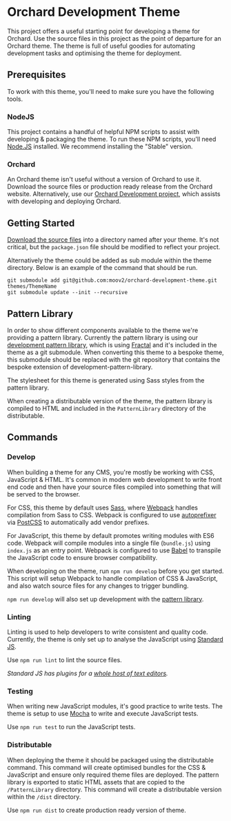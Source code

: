 # Orchard Development Theme

This project offers a useful starting point for developing a theme for Orchard. Use the source files in this project as the point of departure for an Orchard theme. The theme is full of useful goodies for automating development tasks and optimising the theme for deployment.

## Prerequisites

To work with this theme, you'll need to make sure you have the following tools.

### NodeJS

This project contains a handful of helpful NPM scripts to assist with developing & packaging the theme. To run these NPM scripts, you'll need [Node.JS](https://nodejs.org/) installed. We recommend installing the "Stable" version.

### Orchard 

An Orchard theme isn't useful without a version of Orchard to use it. Download the source files or production ready release from the Orchard website. Alternatively, use our [Orchard Development project](https://github.com/moov2/orchard-development), which assists with developing and deploying Orchard.

## Getting Started

[Download the source files](https://github.com/moov2/orchard-development-theme/archive/master.zip) into a directory named after your theme. It's not critical, but the `package.json` file should be modified to reflect your project.

Alternatively the theme could be added as sub module within the theme directory. Below is an example of the command that should be run.

    git submodule add git@github.com:moov2/orchard-development-theme.git themes/ThemeName
    git submodule update --init --recursive

## Pattern Library

In order to show different components available to the theme we're providing a pattern library. Currently the pattern library is using our [development pattern library](https://github.com/moov2/development-pattern-library), which is using [Fractal](https://fractal.build/) and it's included in the theme as a git submodule. When converting this theme to a bespoke theme, this submodule should be replaced with the git repository that contains the bespoke extension of development-pattern-library.

The stylesheet for this theme is generated using Sass styles from the pattern library. 

When creating a distributable version of the theme, the pattern library is compiled to HTML and included in the `PatternLibrary` directory of the distributable.

## Commands

### Develop

When building a theme for any CMS, you're mostly be working with CSS, JavaScript & HTML. It's common in modern web development to write front end code and then have your source files compiled into something that will be served to the browser. 

For CSS, this theme by default uses [Sass](http://sass-lang.com/), where [Webpack](https://webpack.js.org/) handles compilation from Sass to CSS. Webpack is configured to use [autoprefixer](https://github.com/postcss/autoprefixer) via [PostCSS](https://github.com/postcss/postcss) to automatically add vendor prefixes.

For JavaScript, this theme by default promotes writing modules with ES6 code. Webpack will compile modules into a single file (`bundle.js`) using `index.js` as an entry point. Webpack is configured to use [Babel](https://babeljs.io/) to transpile the JavaScript code to ensure browser compatibility.

When developing on the theme, run `npm run develop` before you get started. This script will setup Webpack to handle compilation of CSS & JavaScript, and also watch source files for any changes to trigger bundling. 

`npm run develop` will also set up development with the [pattern library](#PatternLibrary).

### Linting

Linting is used to help developers to write consistent and quality code. Currently, the theme is only set up to analyse the JavaScript using [Standard JS](https://standardjs.com/). 

Use `npm run lint` to lint the source files.

*Standard JS has plugins for a [whole host of text editors](https://standardjs.com/index.html#are-there-text-editor-plugins).*

### Testing

When writing new JavaScript modules, it's good practice to write tests. The theme is setup to use [Mocha](https://mochajs.org/) to write and execute JavaScript tests.

Use `npm run test` to run the JavaScript tests.

### Distributable

When deploying the theme it should be packaged using the distributable command. This command will create optimised bundles for the CSS & JavaScript and ensure only required theme files are deployed. The pattern library is exported to static HTML assets that are copied to the `/PatternLibrary` directory. This command will create a distributable version within the `/dist` directory.

Use `npm run dist` to create production ready version of theme.
